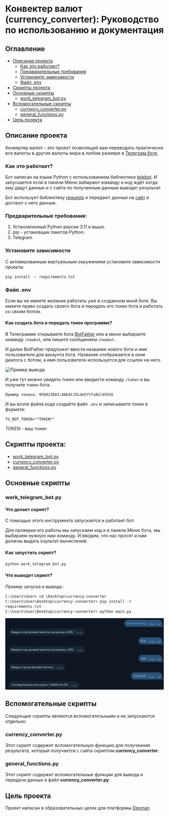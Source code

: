 # Конвектер валют (currency_converter): Руководство по использованию и документация

## Оглавление

* [Описание проекта](#описание-проекта)
    * [Как это работает?](#как-это-работает)
    * [Предварительные требования](#предварительные-требования)
    * [Установите зависимости](#установите-зависимости)
    * [Файл .env](#файл-env)
* [Скрипты проекта](#cкрипты-проекта)
* [Основные скрипты](#основные-скрипты)
    * [work_telegram_bot.py](#work_telegram_botpy)
* [Вспомогательные скрипты](#вспомогательные-скрипты)
    * [currency_converter.py](#currency_converterpy)
    * [general_functions.py](#general_functionspy)
* [Цель проекта](#цель-проекта)

## Описание проекта

Конвертер валют - это проект позволящий вам переводить практически все валюты в другие валюты мира в любом размере в [Телеграм боте](@currency_convecter_bot).

### Как это работает?

Бот написан на языке Python с использованием библиотеки [telebot](https://pypi.org/project/pyTelegramBotAPI/). И запускается если в панели Меню вабирают команду и код ждёт когда ему дадут данные и с сайта по полученным данным выводит результат. 

Бот использует библиотеку [requests](https://pypi.org/project/requests/) и передают данные на [сайт](https://api.exchangerate-api.com/v4/latest/) и достают с него данные.

### Предварительные требования:

1. Установленный Python версии 3.11 и выше.
2. pip - установщик пакетов Python.
3. Telegram

### Установите зависимости

С активированным виртуальным окружением установите зависимости проекта:

```bash
pip install -r requirements.txt
```

### Файл .env

Если вы не имеете желания работать уже в созданном мной боте. Вы имеете право создать своего бота и передать его токен бота и работать со своим ботом.

#### Как создать бота и передать токен программе?

В Телеграмме открываете бота [BotFather](@BotFather) или в меню выбираете команду `/newbot`, или пишите сообщением `/newbot`. 

И далее BotFather предложит ввести название нового бота и имя пользователя для аккаунта бота. Название отображается в окне диалога с ботом, а имя пользователя используется для ссылок на него.

![Пример вывода](https://way23.ru/images/telegram_newbot.png)

И уже тут можно увидеть токен или введисти команду `/token` и вы получите токен бота.

```
Пример токена: 958423683:AAEAtJ5Lde5YYfu8GldVhSG
```

И вы возле файла кода создаёте файл `.env` и записываете токен в формате:

```
TG_BOT_TOKEN="*TOKEN*"
```
*TOKEN* - ваш токен

## Скрипты проекта:

* [work_telegram_bot.py](#work_telegram_botpy)
* [currency_converter.py](#currencyconverterpy)
* [general_functions.py](#generalfunctionspy)

## Основные скрипты

### work_telegram_bot.py

#### Что делает скрипт?

С помощью этого инструмента запускается и работает бот.

Для проверки его работы мы запускаем код и в панели Меню бота, мы выбираем нужную нам команду. И вводим, что нас просят и нам должны выдать езультат вычислений.

#### Как запустить скрипт?

```bash
python work_telegram_bot.py
```

#### Что выведет скрипт?

Пример запуска и вывода :

```
C:\Users\User> cd \Desktop\currency-converter
C:\Users\User\Desktop\currency-converter> pip install -r requirements.txt
C:\Users\User\Desktop\currency-converter> python main.py
```

![Вывод кода](img\picter.png)

## Вспомогательные скрипты

Следующие скрипты являются вспомогательными и не запускаются отдельно:

### currency_converter.py

Этот скрипт содержит вспомогательную функцию для полученния результата, который получается с сайта скриптом **currency_converter**.

### general_functions.py

Этот скрипт содержит вспомогательные функции для вывода и передачи данных в файл **currency_converter.py**.

## Цель проекта

Проект написан в образовательных целях для платформы [Devman](https://dvmn.org/modules/)